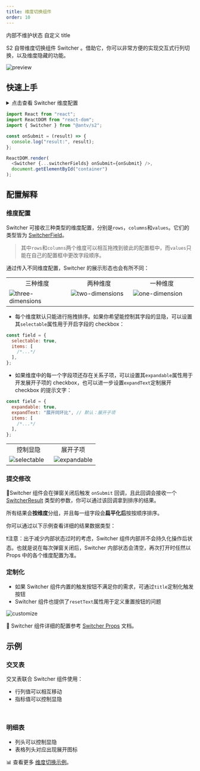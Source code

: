 ```yaml
---
title: 维度切换组件
order: 10
---
```


内部不维护状态
自定义 title

S2 自带维度切换组件 Switcher 。借助它，你可以非常方便的实现交互式行列切换，以及维度隐藏的功能。

![preview](https://gw.alipayobjects.com/zos/antfincdn/fyf455mio/2021-09-29%25252015.08.03.gif)

## 快速上手

<details>
<summary>点击查看 Switcher 维度配置</summary>

```js
const switcherFields = {
  rows: {
    items: [{ id: "province" }, { id: "city" }],
  },
  columns: {
    items: [{ id: "type" }],
  },
  values: {
    selectable: true,
    items: [{ id: "price" }, { id: "cost" }],
  },
};
```

</details>

```js
import React from "react";
import ReactDOM from "react-dom";
import { Switcher } from "@antv/s2";

const onSubmit = (result) => {
  console.log("result:", result);
};

ReactDOM.render(
  <Switcher {...switcherFields} onSubmit={onSubmit} />,
  document.getElementById("container")
);

```

<playground path='analysis/switcher/demo/pure-switcher.tsx' rid='container'></playground>

## 配置解释

### 维度配置

Switcher 可接收三种类型的维度配置，分别是`rows`，`columns`和`values`。它们的类型皆为 [SwitcherField](/zh/docs/api/components/switcher#switcherfield)。

> 其中`rows`和`columns`两个维度可以相互拖拽到彼此的配置框中，而`values`只能在自己的配置框中更改字段顺序。

通过传入不同维度配置，Switcher 的展示形态也会有所不同：
<table
        style="width: 100%; outline: none; border-collapse: collapse;"
      >
        <colgroup>
          <col width="33%"/>
          <col width="33%" />
        </colgroup>
        <tbody>
        <tr>
            <td style="text-align: center;">
            三种维度
            </td>
              <td style="text-align: center;">
            两种维度
            </td>
              <td style="text-align: center;">
            一种维度
            </td>
        </tr>
         <tr style="vertical-align: top;">
          <td>
             <img alt="three-dimensions" style="max-height: unset;" src="https://gw.alipayobjects.com/zos/antfincdn/yp0RwxxNa/93e973ba-38d1-41b5-b6c7-374dbb003850.png">
            </td>
            <td>
             <img alt="two-dimensions" style="max-height: unset;" src="https://gw.alipayobjects.com/zos/antfincdn/tAUVwe9CP/93feeb52-1490-430f-98a3-fdba64750f31.png">
            </td>
              <td>
            <img alt="one-dimension" style="max-height: unset;" src="https://gw.alipayobjects.com/zos/antfincdn/fuvYDKebN/75b333ef-56f4-4c2c-ba15-12c4fd03113c.png">
            </td>
        </tr>
        </tbody>
  </table>

* 每个维度默认只能进行拖拽排序。如果你希望能控制其字段的显隐，可以设置其`selectable`属性用于开启字段的 checkbox：

```js
const field = {
  selectable: true,
  items: [
    /*...*/
  ],
};
```

* 如果维度中的每一个字段项还存在关系子项，可以设置其`expandable`属性用于开发展开子项的 checkbox，也可以进一步设置`expandText`定制展开 checkbox 的提示文字：

```js
const field = {
  expandable: true,
  expandText: "展开同环比", // 默认：展开子项
  items: [
    /*...*/
  ],
};
```

<table
        style="width: 100%; outline: none; border-collapse: collapse;"
      >
        <colgroup>
          <col width="50%"/>
          <col width="50%" />
        </colgroup>
        <tbody>
        <tr>
            <td style="text-align: center;">
            控制显隐
            </td>
              <td style="text-align: center;">
            展开子项
            </td>
        </tr>
         <tr style="vertical-align: top;">
          <td>
             <img alt="selectable" style="max-height: unset;" src="https://gw.alipayobjects.com/zos/antfincdn/hqNGSM13B/a202c136-d403-4510-9271-733687504110.png">
            </td>
            <td>
             <img alt="expandable" style="max-height: unset;" src="https://gw.alipayobjects.com/zos/antfincdn/5VbNE%26p2X/53dd765c-a72f-4e7a-a4ce-3904c8e7acfc.png">
            </td>
        </tr>
        </tbody>
  </table>

### 提交修改

Switcher 组件会在弹窗关闭后触发 `onSubmit` 回调，且此回调会接收一个 [SwitcherResult](/zh/docs/api/components/switcher#switcherresult) 类型的参数，你可以通过该回调拿到排序的结果。

所有结果会**按维度**分组，并且每一组字段会**扁平化后**按按顺序排序。

你可以通过以下示例查看详细的结果数据类型：
<playground path='analysis/switcher/demo/pivot.tsx' rid='result'></playground>

❗️注意：出于减少内部状态过时的考虑，Switcher 组件内部并不会持久化操作后状态。也就是说在每次弹窗关闭后，Switcher 内部状态会清空，再次打开时任然以 Props 中的各个维度配置为准。

### 定制化

* 如果 Switcher 组件内置的触发按钮不满足你的需求，可通过`title`定制化触发按钮
* Switcher 组件也提供了`resetText`属性用于定义重置按钮的问题

![customize](https://gw.alipayobjects.com/zos/antfincdn/N2fNJBRwz/ef4ffb16-505b-41ed-9a72-c6804c66827a.png)

🎨 Switcher 组件详细的配置参考 [Switcher Props](/zh/docs/api/components/switcher) 文档。

## 示例

### 交叉表

交叉表联合 Switcher 组件使用：

* 行列值可以相互移动
* 指标值可以控制显隐

<playground path='analysis/switcher/demo/pivot-with-children.tsx' rid='pivot'></playground>

​

### 明细表

* 列头可以控制显隐
* 表格列头对应出现展开图标

<playground path='analysis/switcher/demo/table.tsx' rid='table'></playground>

​📊 查看更多 [维度切换示例](/zh/examples/analysis/switcher#pure-switcher)。
